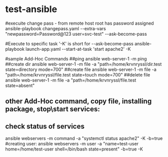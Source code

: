 # test-ansible


#execuite change pass - from remote host root has password assigned
ansible-playbook changepass.yaml --extra-vars "newpassword=Password@123 user=svc-test" --ask-become-pass


#Execute to specific task '-K' is short for --ask-become-pass
ansible-playbook launch-app.yaml --start-at-task 'start apache2' -K

#sample Add-Hoc Commands
##ping
ansible web-server-1 -m ping
##create dir
ansible web-server-1 -m file -a "path=/home/krvnryssl/dir.test state=directory mode=700"
##create file
ansible web-server-1 -m file -a "path=/home/krvnryssl/file.test state=touch mode=700"
##delete file
ansible web-server-1 -m file -a "path=/home/krvnryssl/file.test state=absent"
## other Add-Hoc command, copy file, installing package, stop\start services:
## check status of services
ansible webservers -m command -a "systemctl status apache2" -K -b=true
#creating user:
 ansible webservers -m user -a "name=test-user home=/home/test-user shell=/bin/bash state=present" -b=true -K
